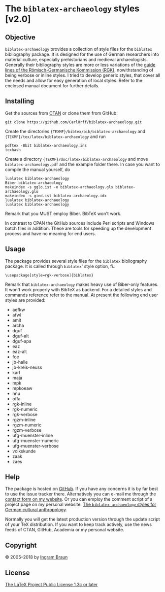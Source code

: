 # The `biblatex-archaeology` styles [v2.0]

## Objective

`biblatex-archaeology` provides a collection of style files for the `biblatex` bibliography package. It is designed for the use of German researchers into material culture, especially prehistorians and medieval archaeologists. Generally their bibliography styles are more or less variations of the [guide lines of the Römisch-Germanische Kommission (RGK)](https://www.uni-bamberg.de/fileadmin/uni/fakultaeten/ggeo_professuren/fruehgesch_archaeologie/Dateien/RGK_Richtlinien.pdf), nowithstanding of being verbose or inline styles. I tried to develop generic styles, that cover all the needs and allow for easy generation of local styles. Refer to the enclosed manual document for further details.

## Installing

Get the sources from [CTAN](http://www.ctan.org/pkg/biblatex-archaeology) or clone them from GitHub:

	git clone https://github.com/CarlOrff/biblatex-archaeology.git

Create the directories `{TEXMF}/bibtex/bib/biblatex-archaeology` and `{TEXMF}/tex/latex/biblatex-archaeology` and run

	pdftex -8bit biblatex-archaeology.ins
	texhash
	
Create a directory `{TEXMF}/doc/latex/biblatex-archaeology` and move `biblatex-archaeology.pdf` and the example folder there. In case you want to compile the manual yourself, do 

	lualatex biblatex-archaeology
	Biber biblatex-archaeology
	makeindex -s gglo.ist -o biblatex-archaeology.gls biblatex-archaeology.glo
	makeindex -s gind.ist biblatex-archaeology.idx
	lualatex biblatex-archaeology
	lualatex biblatex-archaeology

Remark that you MUST employ Biber. BibTeX won't work.

In contrast to CPAN the GitHub sources include Perl scripts and Windows batch files in addition. These are tools for speeding up the development process and have no meaning for end users.

## Usage

The package provides several style files for the `biblatex` bibliography package. It is called through `biblatex`' style option, fi.:

	\usepackage[style=rgk-verbose]{biblatex}

Remark that `biblatex-archaeology` makes heavy use of Biber-only features. It won't work properly with BibTeX as backend. For a detailed styles and commands reference refer to the manual. At present the following end user styles are provided:

- aefkw
- afwl
- amit
- archa
- dguf
- dguf-alt
- dguf-apa
- eaz
- eaz-alt
- foe
- jb-halle
- jb-kreis-neuss
- karl
- maja
- mpk
- mpkoeaw
- nnu
- offa
- rgk-inline
- rgk-numeric
- rgk-verbose
- rgzm-inline
- rgzm-numeric
- rgzm-verbose
- ufg-muenster-inline
- ufg-muenster-numeric
- ufg-muenster-verbose
- volkskunde
- zaak
- zaes

## Help

The package is hosted on [GitHub](https://github.com/CarlOrff/biblatex-archaeology). If you have any concerns it is by far best to use the issue tracker there.
Alternatively you can e-mail me through the [contact form on my website](https://ingram-braun.net/public/about/legal-notice/#ib_campaign=biblatex-archaeology-v2.1&ib_medium=readme.md&ib_source=github&ib_content=helpsection). Or you can employ the comment script of a project page on my personal website: [The `biblatex-archaeology` styles for German cultural anthropology](https://ingram-braun.net/public/programming/tex/latex-typography-prehistory-egyptology-anthropology-rgk-rgzm-dguf/#ib_campaign=biblatex-archaeology-v2.1&ib_medium=readme.md&ib_source=github&ib_content=helpsection).

Normally you will get the latest production version through the update script of your TeX distribution. If you want to keep track actively, use
the news feeds of CTAN, GitHub, Academia or my personal website.

## Copyright

© 2005–2018 by [Ingram Braun](https://ingram-braun.net/#ib_campaign=biblatex-archaeology-v2.1&ib_medium=readme.md&ib_source=github&ib_content=copyright)

## License

[The LaTeX Project Public License 1.3c or later](http://www.latex-project.org/lppl.txt)